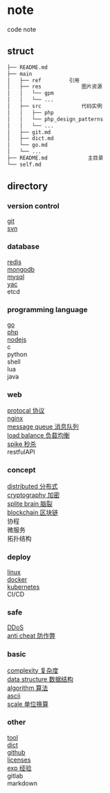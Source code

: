 # note  

code note  
  
## struct  
  
```bash
├── README.md  
├── main  
│   ├── ref         引用  
│   ├── res             图片资源  
│   │   └── gpm  
│   │   └── ...  
│   ├── src             代码实例  
│   │   ├── php  
│   │   └── php_design_patterns  
│   │   └── ...  
│   ├── git.md  
│   ├── dict.md  
│   └── go.md  
│   └── ...  
├── README.md             主目录  
└── self.md  
```  
  
## directory  
  
### version control  

[git](main/git.md)  
[svn](main/svn.md)  
  
### database  

[redis](main/redis.md)  
[mongodb](main/mongodb.md)  
[mysql](main/mysql.md)  
[yac](main/yac.md)  
etcd  
  
### programming language  

[go](main/go.md)  
[php](main/php.md)  
[nodejs](main/nodejs.md)  
c  
python  
shell  
lua  
java  
  
### web  

[protocal 协议](main/protocal.md)  
[nginx](main/nginx.md)  
[message queue 消息队列](main/mq.md)  
[load balance 负载均衡](main/load-balance.md)  
[spike 秒杀](main/spike.md)  
restfulAPI

### concept

[distributed 分布式](main/distributed.md)  
[cryptography 加密](main/crypt.md)  
[splite brain 脑裂](main/splite-brain.md)  
[blockchain 区块链](main/blockchain.md)  
协程  
微服务  
拓扑结构  
  
### deploy  

[linux](main/linux.md)  
[docker](main/docker.md)  
[kubernetes](main/k8s.md)  
CI/CD  
  
### safe  

[DDoS](main/ddos.md)  
[anti cheat 防作弊](main/anti_cheat.md)  

### basic  

[complexity 复杂度](main/complexity.md)  
[data structure 数据结构](main/data-struct.md)  
[algorithm 算法](main/algo.md)  
[ascii](main/ascii.md)  
[scale 单位换算](main/scale.md)  

### other  

[tool](main/tool.md)  
[dict](main/dict.md)  
[github](main/github.md)  
[licenses](main/licenses.md)  
[exp 经验](main/exp.md)  
gitlab  
markdown  
